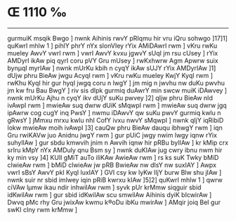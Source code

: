 # Œ 1110 ‰
---
gurmuiK msqik Bwgo ] nwnk Aihinis rwvY pRIqmu hir vru iQru sohwgo
]17]1] quKwrI mhlw 1 ] pihlY phrY nYx slonVIey rYix AMiDAwrI rwm ]
vKru rwKu mueIey AwvY vwrI rwm ] vwrI AwvY kvxu jgwvY sUqI jm rsu cUsey
] rYix AMDyrI ikAw piq qyrI coru pVY Gru mUsey ] rwKxhwrw Agm Apwrw
suix bynµqI myrIAw ] nwnk mUrKu kbih n cyqY ikAw sUJY rYix AMDyrIAw ]1]
dUjw phru BieAw jwgu AcyqI rwm ] vKru rwKu mueIey KwjY KyqI rwm ] rwKhu
KyqI hir gur hyqI jwgq coru n lwgY ] jm mig n jwvhu nw duKu pwvhu jm
kw fru Bau BwgY ] riv sis dIpk gurmiq duAwrY min swcw muiK iDAwvey ]
nwnk mUrKu Ajhu n cyqY ikv dUjY suKu pwvey ]2] qIjw phru BieAw nId
ivAwpI rwm ] mwieAw suq dwrw dUiK sMqwpI rwm ] mwieAw suq dwrw jgq
ipAwrw cog cugY inq PwsY ] nwmu iDAwvY qw suKu pwvY gurmiq kwlu n gRwsY ]
jMmxu mrxu kwlu nhI CofY ivxu nwvY sMqwpI ] nwnk qIjY iqRibiD lokw
mwieAw moih ivAwpI ]3] cauQw phru BieAw dauqu ibhwgY rwm ] iqn Gru
rwiKAVw juo Anidnu jwgY rwm ] gur pUiC jwgy nwim lwgy iqnw rYix
suhylIAw ] gur sbdu kmwvih jnim n Awvih iqnw hir pRBu bylIAw ] kr
kMip crx srIru kMpY nYx AMDuly qnu Bsm sy ] nwnk duKIAw jug cwry ibnu
nwm hir ky min vsy ]4] KUlI gMiT auTo iliKAw AwieAw rwm ] rs ks
suK Twky bMiD clwieAw rwm ] bMiD clwieAw jw pRB BwieAw nw dIsY nw
suxIAY ] Awpx vwrI sBsY AwvY pkI KyqI luxIAY ] GVI csy kw lyKw lIjY
burw Blw shu jIAw ] nwnk suir nr sbid imlwey iqin pRiB kwrxu kIAw
]5]2] quKwrI mhlw 1 ] qwrw ciVAw lµmw ikau ndir inhwilAw rwm ]
syvk pUr krMmw siqguir sbid idKwilAw rwm ] gur sbid idKwilAw scu
smwilAw Aihinis dyiK bIcwirAw ] Dwvq pMc rhy Gru jwixAw kwmu k®oDu
ibKu mwirAw ] AMqir joiq BeI gur swKI cIny rwm krMmw ]
####
